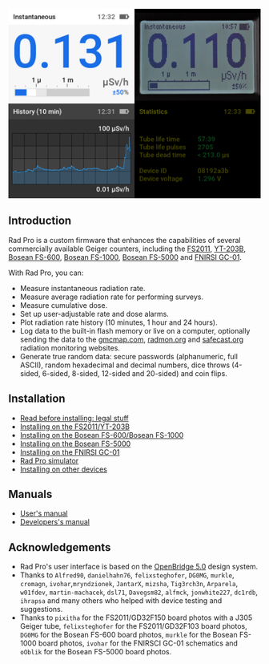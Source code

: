![Title](docs/img/radpro-title.png)

<!-- [![Rad Pro Demonstration](docs/img/radpro-video.jpg)](https://www.youtube.com/watch?v=7dpVG1jSLn8) -->

## Introduction

Rad Pro is a custom firmware that enhances the capabilities of several commercially available Geiger counters, including the [FS2011](docs/devices/FS2011/install.md), [YT-203B](docs/devices/FS2011/install.md), [Bosean FS-600](docs/devices/Bosean%20FS-600,%20FS-1000/install.md), [Bosean FS-1000](docs/devices/Bosean%20FS-600,%20FS-1000/install.md), [Bosean FS-5000](docs/devices/Bosean%20FS-5000/install.md) and [FNIRSI GC-01](docs/devices/FNIRSI%20GC-01/install.md).

With Rad Pro, you can:

* Measure instantaneous radiation rate.
* Measure average radiation rate for performing surveys.
* Measure cumulative dose.
* Set up user-adjustable rate and dose alarms.
* Plot radiation rate history (10 minutes, 1 hour and 24 hours).
* Log data to the built-in flash memory or live on a computer, optionally sending the data to the [gmcmap.com](https://gmcmap.com), [radmon.org](https://radmon.org) and [safecast.org](https://map.safecast.org) radiation monitoring websites.
* Generate true random data: secure passwords (alphanumeric, full ASCII), random hexadecimal and decimal numbers, dice throws (4-sided, 6-sided, 8-sided, 12-sided and 20-sided) and coin flips.

## Installation

* [Read before installing: legal stuff](docs/legal.md)
* [Installing on the FS2011/YT-203B](docs/devices/FS2011/install.md)
* [Installing on the Bosean FS-600/Bosean FS-1000](docs/devices/Bosean%20FS-600,%20FS-1000/install.md)
* [Installing on the Bosean FS-5000](docs/devices/Bosean%20FS-5000/install.md)
* [Installing on the FNIRSI GC-01](docs/devices/FNIRSI%20GC-01/install.md)
* [Rad Pro simulator](docs/install-simulator.md)
* [Installing on other devices](docs/install-other.md)

## Manuals

* [User's manual](docs/users.md)
* [Developers's manual](docs/developers.md)

## Acknowledgements

* Rad Pro's user interface is based on the [OpenBridge 5.0](https://www.openbridge.no/) design system.
* Thanks to `Alfred90`, `danielhahn76`, `felixsteghofer`, `DG0MG`, `murkle`, `cromagn`, `ivohar`,`mryndzionek`, `JantarX`,  `mizsha`, `Tig3rch3n`, `Arparela`, `w01fdev`, `martin-machacek`, `dsl71`, `Davegsm82`, `alfmck`, `jonwhite227`, `dc1rdb`, `ihrapsa` and many others who helped with device testing and suggestions.
* Thanks to `pixitha` for the FS2011/GD32F150 board photos with a J305 Geiger tube, `felixsteghofer` for the FS2011/GD32F103 board photos, `DG0MG` for the Bosean FS-600 board photos, `murkle` for the Bosean FS-1000 board photos, `ivohar` for the FNIRSCI GC-01 schematics and `oOblik` for the Bosean FS-5000 board photos.
